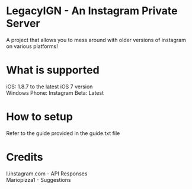 # LegacyIGN - An Instagram Private Server
A project that allows you to mess around with older versions of instagram on various platforms!
# What is supported
iOS: 1.8.7 to the latest iOS 7 version <br />
Windows Phone: Instagram Beta: Latest <br />
# How to setup
Refer to the guide provided in the guide.txt file
# Credits
I.instagram.com - API Responses <br />
Mariopizza1 - Suggestions
